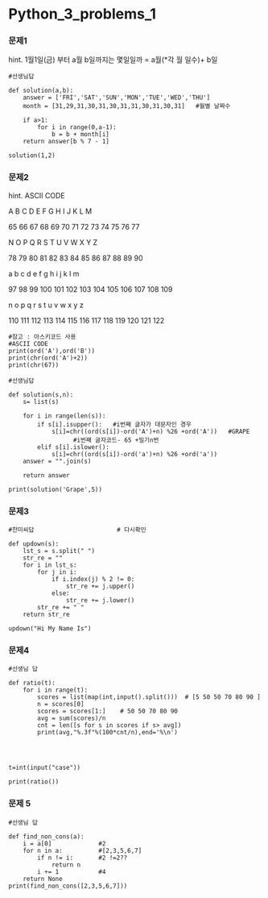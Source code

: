 #  Python_3_problems_1

###  문제1

hint. 1월1일(금) 부터 a월 b일까지는 몇일일까  =   a월(*각 월 일수)+ b일 

```
#선생님답

def solution(a,b):
    answer = ['FRI','SAT','SUN','MON','TUE','WED','THU']
    month = [31,29,31,30,31,30,31,31,30,31,30,31]   #월별 날짜수

    if a>1:
        for i in range(0,a-1):
            b = b + month[i]
    return answer[b % 7 - 1]

solution(1,2)
```

###  문제2

hint.  ASCII CODE

A 	B	 C 	D	 E	 F 	G 	H	 I	 J	 K	 L	 M	 

65	66	67	68	69	70	71	72	73	74	75	76	77

N	 O	 P	 Q	 R	 S	 T	 U	 V	 W	 X	 Y	 Z 

78	79	80	81	82	83	84	85	86	87	88	89	90



a	 b	 c	 d	 e	 f	 g	 h	 i	 j	 k	 l	 m	 

97	98	99	100	101	102	103	104	105	106	107	108	109	

n	 o	 p	 q	 r	 s	 t	 u	 v	 w	 x	 y	 z 

110	111	112	113	114	115	116	117	118	119	120	121	122

```
#참고 : 아스키코드 사용 
#ASCII CODE
print(ord('A'),ord('B'))
print(chr(ord('A')+2))
print(chr(67))
```

```
#선생님답

def solution(s,n):
    s= list(s)
    
    for i in range(len(s)):
        if s[i].isupper():   #i번째 글자가 대문자인 경우
            s[i]=chr((ord(s[i])-ord('A')+n) %26 +ord('A'))   #GRAPE
            	  #i번째 글자코드- 65 +밀기n번  
        elif s[i].islower():
            s[i]=chr((ord(s[i])-ord('a')+n) %26 +ord('a'))
    answer = "".join(s)
    
    return answer

print(solution('Grape',5))
```

### 문제3

```
#찬미씨답						# 다시확인 

def updown(s):
    lst_s = s.split(" ")
    str_re = ""
    for i in lst_s:
        for j in i:
            if i.index(j) % 2 != 0:
                str_re += j.upper()
            else:
                str_re += j.lower()
        str_re += " "
    return str_re

updown("Hi My Name Is")
```

###  문제4

```
#선생님 답

def ratio(t):
    for i in range(t):
        scores = list(map(int,input().split()))  # [5 50 50 70 80 90 ]
        n = scores[0]
        scores = scores[1:]    # 50 50 70 80 90 
        avg = sum(scores)/n
        cnt = len([s for s in scores if s> avg])
        print(avg,"%.3f"%(100*cnt/n),end='%\n')
        
    


t=int(input("case"))

print(ratio())
```



### 문제 5



```
#선생님 답

def find_non_cons(a):
    i = a[0]             #2
    for n in a:          #[2,3,5,6,7]
        if n != i:       #2 !=2??
            return n 
        i += 1           #4
    return None
print(find_non_cons([2,3,5,6,7]))
```





